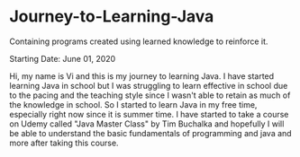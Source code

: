 # Journey-to-Learning-Java
Containing programs created using learned knowledge to reinforce it. 

Starting Date: June 01, 2020

Hi, my name is Vi and this is my journey to learning Java. I have started learning Java in school but I was struggling to learn effective in school due to the pacing and the teaching style since I wasn't able to retain as much of the knowledge in school. So I started to learn Java in my free time, especially right now since it is summer time. I have started to take a course on Udemy called "Java Master Class" by Tim Buchalka and hopefully I will be able to understand the basic fundamentals of programming and java and more after taking this course.


